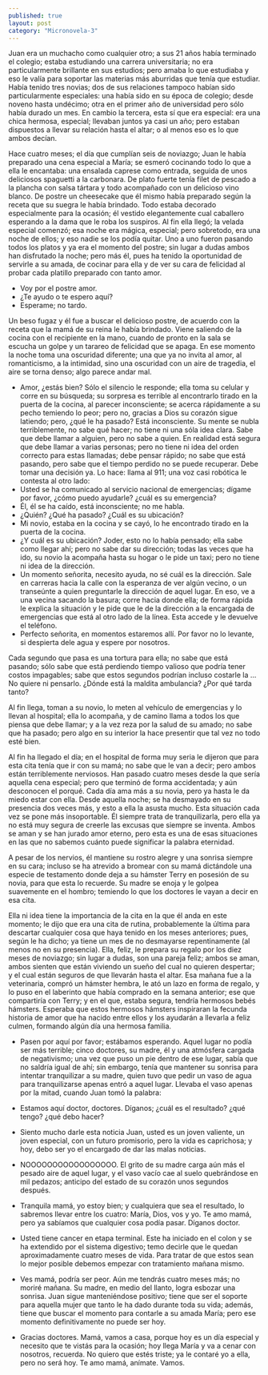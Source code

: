 ```yaml
---
published: true
layout: post
category: "Micronovela-3"
---
```


Juan era un muchacho como cualquier otro; a sus 21 años había terminado el colegio; estaba estudiando una carrera universitaria; no era particularmente brillante en sus estudios; pero amaba lo que estudiaba y eso le valía para soportar las materias más aburridas que tenía que estudiar. Había tenido tres novias; dos de sus relaciones tampoco habían sido particularmente especiales: una había sido en su época de colegio; desde noveno hasta undécimo; otra en el primer año de universidad pero sólo había durado un mes. En cambio la tercera, esta sí que era especial: era una chica hermosa, especial; llevaban juntos ya casi un año; pero estaban dispuestos a llevar su relación hasta el altar; o al menos eso es lo que ambos decían.

Hace cuatro meses; el día que cumplían seis de noviazgo; Juan le había preparado una cena especial a María; se esmeró cocinando todo lo que a ella le encantaba: una ensalada caprese como entrada, seguida de unos deliciosos spaguetti a la carbonara. De plato fuerte tenía filet de pescado a la plancha con salsa tártara y todo acompañado con un delicioso vino blanco. De postre un cheesecake que él mismo había preparado según la receta que su suegra le había brindado. Todo estaba decorado especialmente para la ocasión; él vestido elegantemente cual caballero esperando a la dama que le roba los suspiros. Al fin ella llegó; la velada especial comenzó; esa noche era mágica, especial; pero sobretodo, era una noche de ellos; y eso nadie se los podía quitar. Uno a uno fueron pasando todos los platos y ya era el momento del postre; sin lugar a dudas ambos han disfrutado la noche; pero más él, pues ha tenido la oportunidad de servirle a su amada, de cocinar para ella y de ver su cara de felicidad al probar cada platillo preparado con tanto amor.

- Voy por el postre amor.
- ¿Te ayudo o te espero aquí?
- Esperame; no tardo.

Un beso fugaz y él fue a buscar el delicioso postre, de acuerdo con la receta que la mamá de su reina le había brindado. Viene saliendo de la cocina con el recipiente en la mano, cuando de pronto en la sala se escucha un golpe y un tarareo de felicidad que se apaga. En ese momento la noche toma una oscuridad diferente; una que ya no invita al amor, al romanticismo, a la intimidad, sino una oscuridad con un aire de tragedia, el aire se torna denso; algo parece andar mal.

- Amor, ¿estás bien?
Sólo el silencio le responde; ella toma su celular y corre en su búsqueda; su sorpresa es terrible al encontrarlo tirado en la puerta de la cocina, al parecer inconsciente; se acerca rápidamente a su pecho temiendo lo peor; pero no, gracias a Dios su corazón sigue latiendo; pero, ¿qué le ha pasado? Está inconsciente. Su mente se nubla terriblemente, no sabe qué hacer; no tiene ni una sóla idea clara. Sabe que debe llamar a alguien, pero no sabe a quien. En realidad está segura que debe llamar a varias personas; pero no tiene ni idea del orden correcto para estas llamadas; debe pensar rápido; no sabe que está pasando, pero sabe que el tiempo perdido no se puede recuperar. Debe tomar una decisión ya. Lo hace: llama al 911; una voz casi robótica le contesta al otro lado:
- Usted se ha comunicado al servicio nacional de emergencias; dígame por favor, ¿cómo puedo ayudarle? ¿cuál es su emergencia? 
- Él, él se ha caído, está inconsciente; no me habla.
- ¿Quién? ¿Qué ha pasado? ¿Cuál es su ubicación?
- Mi novio, estaba en la cocina y se cayó, lo he encontrado tirado en la puerta de la cocina. 
- ¿Y cuál es su ubicación?
Joder, esto no lo había pensado; ella sabe como llegar ahí; pero no sabe dar su dirección; todas las veces que ha ido, su novio la acompaña hasta su hogar o le pide un taxi; pero no tiene ni idea de la dirección.
- Un momento señorita, necesito ayuda, no sé cuál es la dirección.
Sale en carreras hacia la calle con la esperanza de ver algún vecino, o un transeúnte a quien preguntarle la dirección de aquel lugar. En eso, ve a una vecina sacando la basura; corre hacia donde ella; de forma rápida le explica la situación y le pide que le de la dirección a la encargada de emergencias que está al otro lado de la línea. Esta accede y le devuelve el teléfono.
- Perfecto señorita, en momentos estaremos allí. Por favor no lo levante, si despierta dele agua y espere por nosotros.

Cada segundo que pasa es una tortura para ella; no sabe que está pasando; sólo sabe que está perdiendo tiempo valioso que podría tener costos impagables; sabe que estos segundos podrían incluso costarle la ... No quiere ni pensarlo. ¿Dónde está la maldita ambulancia? ¿Por qué tarda tanto?

Al fin llega, toman a su novio, lo meten al vehículo de emergencias y lo llevan al hospital; ella lo acompaña, y de camino llama a todos los que piensa que debe llamar; y a la vez reza por la salud de su amado; no sabe que ha pasado; pero algo en su interior la hace presentir que tal vez no todo esté bien.


Al fin ha llegado el día; en el hospital de forma muy seria le dijeron que para esta cita tenía que ir con su mamá; no sabe que le van a decir; pero ambos están terriblemente nerviosos. Han pasado cuatro meses desde la que sería aquella cena especial; pero que terminó de forma accidentada; y aún desconocen el porqué. Cada día ama más a su novia, pero ya hasta le da miedo estar con ella. Desde aquella noche; se ha desmayado en su presencia dos veces más, y esto a ella la asusta mucho. Esta situación cada vez se pone más insoportable. Él siempre trata de tranquilizarla, pero ella ya no está muy segura de creerle las excusas que siempre se inventa. Ambos se aman y se han jurado amor eterno, pero esta es una de esas situaciones en las que no sabemos cuánto puede significar la palabra eternidad. 

A pesar de los nervios, él mantiene su rostro alegre y una sonrisa siempre en su cara; incluso se ha atrevido a bromear con su mamá dictándole una especie de testamento donde deja a su hámster Terry en posesión de su novia, para que esta lo recuerde. Su madre se enoja y le golpea suavemente en el hombro; temiendo lo que los doctores le vayan a decir en esa cita.

Ella ni idea tiene la importancia de la cita en la que él anda en este momento; le dijo que era una cita de rutina, probablemente la última para descartar cualquier cosa que haya tenido en los meses anteriores; pues, según le ha dicho; ya tiene un mes de no desmayarse repentinamente (al menos no en su presencia). Ella, feliz, le prepara su regalo por los diez meses de noviazgo; sin lugar a dudas, son una pareja feliz; ambos se aman, ambos sienten que están viviendo un sueño del cual no quieren despertar; y el cual están seguros de que llevarán hasta el altar. Esa mañana fue a la veterinaria, compró un hámster hembra, le ató un lazo en forma de regalo, y lo puso en el laberinto que había comprado en la semana anterior; ese que compartiría con Terry; y en el que, estaba segura, tendría hermosos bebés hámsters. Esperaba que estos hermosos hámsters inspiraran la fecunda historia de amor que ha nacido entre ellos y los ayudarán a llevarla a feliz culmen, formando algún día una hermosa familia.


- Pasen por aquí por favor; estábamos esperando.
Aquel lugar no podía ser más terrible; cinco doctores, su madre, él y una atmósfera cargada de negativismo; una vez que puso un pie dentro de ese lugar, sabía que no saldría igual de ahí; sin embargo, tenía que mantener su sonrisa para intentar tranquilizar a su madre, quien tuvo que pedir un vaso de agua para tranquilizarse apenas entró a aquel lugar. Llevaba el vaso apenas por la mitad, cuando Juan tomó la palabra:
- Estamos aquí doctor, doctores. Díganos; ¿cuál es el resultado? ¿qué tengo? ¿qué debo hacer?
- Siento mucho darle esta noticia Juan, usted es un joven valiente, un joven especial, con un futuro promisorio, pero la vida es caprichosa; y hoy, debo ser yo el encargado de dar las malas noticias.
- NOOOOOOOOOOOOOOOOO. El grito de su madre carga aún más el pesado aire de aquel lugar, y el vaso vacío cae al suelo quebrándose en mil pedazos; anticipo del estado de su corazón unos segundos después.
- Tranquila mamá, yo estoy bien; y cualquiera que sea el resultado, lo sabremos llevar entre los cuatro: María, Dios, vos y yo. Te amo mamá, pero ya sabíamos que cualquier cosa podía pasar. Díganos doctor.
- Usted tiene cancer en etapa terminal. Este ha iniciado en el colon y se ha extendido por el sistema digestivo; temo decirle que le quedan aproximadamente cuatro meses de vida. Para tratar de que estos sean lo mejor posible debemos empezar con tratamiento mañana mismo.
- Ves mamá, podría ser peor. Aún me tendrás cuatro meses más; no moriré mañana.
Su madre, en medio del llanto, logra esbozar una sonrisa. Juan sigue manteniéndose positivo; tiene que ser el soporte para aquella mujer que tanto le ha dado durante toda su vida; además, tiene que buscar el momento para contarle a su amada María; pero ese momento definitivamente no puede ser hoy.

- Gracias doctores. Mamá, vamos a casa, porque hoy es un día especial y necesito que te vistás para la ocasión; hoy llega María y va a cenar con nosotros, recuerda. No quiero que estés triste; ya le contaré yo a ella, pero no será hoy. Te amo mamá, anímate. Vamos.